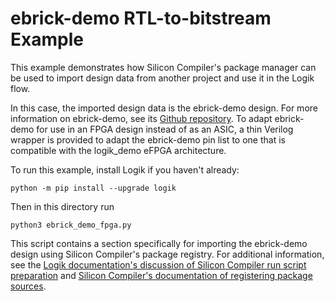 # ebrick-demo RTL-to-bitstream Example

This example demonstrates how Silicon Compiler's package manager can be used to import design data from another project and use it in the Logik flow.

In this case, the imported design data is the ebrick-demo design.  For more information on ebrick-demo, see its [Github repository](https://github.com/zeroasiccorp/ebrick-demo).  To adapt ebrick-demo for use in an FPGA design instead of as an ASIC, a thin Verilog wrapper is provided to adapt the ebrick-demo pin list to one that is compatible with the logik_demo eFPGA architecture.

To run this example, install Logik if you haven't already:

```console
python -m pip install --upgrade logik
```

Then in this directory run

```
python3 ebrick_demo_fpga.py
```

This script contains a section specifically for importing the ebrick-demo design using Silicon Compiler's package registry.  For additional information, see the [Logik documentation's discussion of Silicon Compiler run script preparation](https://logik.readthedocs.io/en/latest/sc_preparation.html) and [Silicon Compiler's documentation of registering package sources](https://docs.siliconcompiler.com/en/stable/reference_manual/core_api.html#siliconcompiler.Chip.register_package_source).
